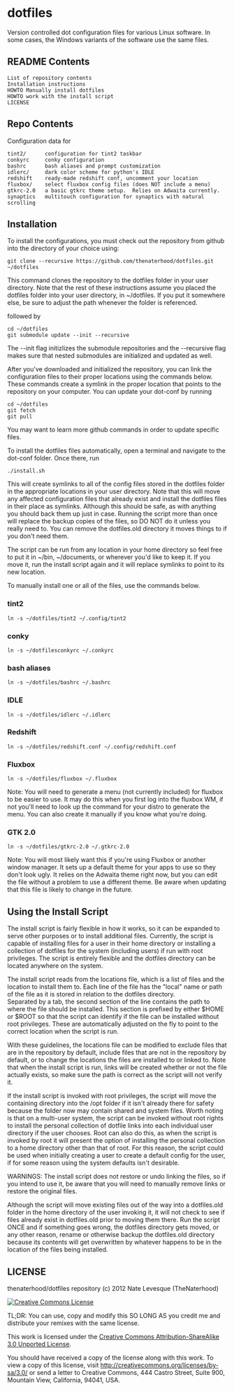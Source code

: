dotfiles
========

Version controlled dot configuration files for various Linux software.
In some cases, the Windows variants of the software use the same files.

README Contents
------------

    List of repository contents
    Installation instructions
    HOWTO Manually install dotfiles
    HOWTO work with the install script
    LICENSE
    

Repo Contents
------------

Configuration data for 

    tint2/		configuration for tint2 taskbar
    conkyrc	    conky configuration
    bashrc 	    bash aliases and prompt customization
    idlerc/ 	dark color scheme for python's IDLE
    redshift    ready-made redshift conf, uncomment your location
    fluxbox/    select fluxbox config files (does NOT include a menu)
    gtkrc-2.0   a basic gtkrc theme setup.  Relies on Adwaita currently.
    synaptics   multitouch configuration for synaptics with natural scrolling
    

Installation
------------

To install the configurations, you must check out the repository
from github into the directory of your choice using:

	git clone --recursive https://github.com/thenaterhood/dotfiles.git ~/dotfiles
	
This command clones the repository to the dotfiles folder in your user directory.
Note that the rest of these instructions assume you placed the dotfiles folder
into your user directory, in ~/dotfiles.  If you put it somewhere else, be sure
to adjust the path whenever the folder is referenced.
	
followed by 
	
	cd ~/dotfiles
	git submodule update --init --recursive
	
The --init flag initizlizes the submodule repositories and the --recursive flag
makes sure that nested submodules are initialized and updated as well.

After you've downloaded and initialized the repository, you can link the
configuration files to their proper locations using the commands below.
These commands create a symlink in the proper location that points to the repository
on your computer.  You can update your dot-conf by running

	cd ~/dotfiles
	git fetch
	git pull
	
You may want to learn more github commands in order to update specific files.

To install the dotfiles files automatically, open a terminal and navigate
to the dot-conf folder.  Once there, run

    ./install.sh
    
This will create symlinks to all of the config files stored in the dotfiles
folder in the appropriate locations in your user directory.  Note that 
this will move any affected configuration files that already exist and install
the dotfiles files in their place as symlinks.  Although this should be safe,
as with anything you should back them up just in case.  Running the script
more than once will replace the backup copies of the files, so DO NOT do it
unless you really need to.  You can remove the dotfiles.old directory it moves things to
if you don't need them.

The script can be run from any location in your home directory so feel free
to put it in ~/bin, ~/documents, or wherever you'd like to keep it.  If you
move it, run the install script again and it will replace symlinks to point to its
new location.

To manually install one or all of the files, use the commands below.

### tint2

	ln -s ~/dotfiles/tint2 ~/.config/tint2
	
### conky

	ln -s ~/dotfilesconkyrc ~/.conkyrc
	
### bash aliases

	ln -s ~/dotfiles/bashrc ~/.bashrc
	
### IDLE
	
	ln -s ~/dotfiles/idlerc ~/.idlerc
    
### Redshift
    
    ln -s ~/dotfiles/redshift.conf ~/.config/redshift.conf
    
### Fluxbox

    ln -s ~/dotfiles/fluxbox ~/.fluxbox
    
Note: You will need to generate a menu (not currently included) for 
fluxbox to be easier to use.  It may do this when you first log into the 
fluxbox WM, if not you'll need to look up the command for your distro to 
generate the menu.  You can also create it manually if you know what 
you're doing.

### GTK 2.0

    ln -s ~/dotfiles/gtkrc-2.0 ~/.gtkrc-2.0

Note: You will most likely want this if you're using Fluxbox or another 
window manager.  It sets up a default theme for your apps to use so they 
don't look ugly.  It relies on the Adwaita theme right now, but you can 
edit the file without a problem to use a different theme.  Be aware when 
updating that this file is likely to change in the future.

Using the Install Script
------------
The install script is fairly flexible in how it works, so it can be expanded 
to serve other purposes or to install additional files.  Currently, the script 
is capable of installing files for a user in their home directory or installing 
a collection of dotfiles for the system (including users) if run with root 
privileges.  The script is entirely flexible and the dotfiles directory can 
be located anywhere on the system.

The install script reads from the locations file, which is a list of files 
and the location to install them to.  Each line of the file has the "local" 
name or path of the file as it is stored in relation to the dotfiles directory.  
Separated by a tab, the second section of the line contains the path to where 
the file should be installed.  This section is prefixed by either $HOME or 
$ROOT so that the script can identify if the file can be installed without 
root privileges.  These are automatically adjusted on the fly to point to the correct 
location when the script is run.

With these guidelines, the locations file can be modified to exclude files 
that are in the repository by default, include files that are not in the 
repository by default, or to change the locations the files are installed to 
or linked to.  Note that when the install script is run, links will be created 
whether or not the file actually exists, so make sure the path is correct as the 
script will not verify it.

If the install script is invoked with root privileges, the script will move the 
containing directory into the /opt folder if it isn't already there for safety 
because the folder now may contain shared and system files.  Worth noting 
is that on a multi-user system, the script can be invoked without root rights 
to install the personal collection of dotfile links into each individual user 
directory if the user chooses.  Root can also do this, as when the script 
is invoked by root it will present the option of installing the personal 
collection to a home directory other than that of root.  For this reason, 
the script could be used when initially creating a user to create a default
config for the user, if for some reason using the system defaults isn't 
desirable.

WARNINGS:
The install script does not restore or undo linking the files, so if 
you intend to use it, be aware that you will need to manually remove links 
or restore the original files.

Although the script will move existing files out of the way into a dotfiles.old 
folder in the home directory of the user invoking it, it will not check to 
see if files already exist in dotfiles.old prior to moving them there.  Run 
the script ONCE and if something goes wrong, the dotfiles directory gets moved, 
or any other reason, rename or otherwise backup the dotfiles.old directory 
because its contents will get overwritten by whatever happens to be in the 
location of the files being installed.


LICENSE
------------

thenaterhood/dotfiles repository (c) 2012 Nate Levesque (TheNaterhood)

[![Creative Commons License](http://i.creativecommons.org/l/by-sa/3.0/88x31.png)](http://creativecommons.org/licenses/by-sa/3.0/)

TL;DR: You can use, copy and modify this SO LONG AS you credit me and distribute your remixes with the same license.

This work is licensed under the [Creative Commons Attribution-ShareAlike 3.0 Unported License](http://creativecommons.org/licenses/by-sa/3.0/).

You should have received a copy of the license along with this
work. To view a copy of this license, visit http://creativecommons.org/licenses/by-sa/3.0/ or send
a letter to Creative Commons, 444 Castro Street, Suite 900, Mountain View, California, 94041, USA.
